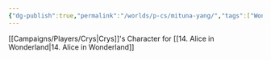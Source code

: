 ```yaml
---
{"dg-publish":true,"permalink":"/worlds/p-cs/mituna-yang/","tags":["Wonderland","Balky"]}
---
```


[[Campaigns/Players/Crys\|Crys]]'s Character for  [[14. Alice in Wonderland\|14. Alice in Wonderland]]